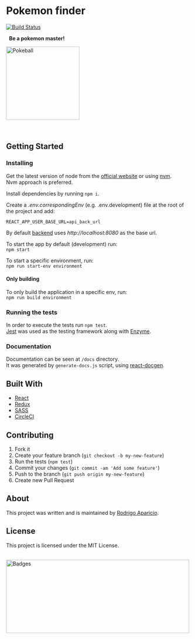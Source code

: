 # Pokemon finder

[![Build Status](https://circleci.com/gh/raparicio6/pokemon-finder-react.svg?style=shield)](https://circleci.com/gh/raparicio6/pokemon-finder-react)

&nbsp;
**Be a pokemon master!**

<img alt="Pokeball" src="https://upload.wikimedia.org/wikipedia/commons/thumb/5/51/Pokebola-pokeball-png-0.png/601px-Pokebola-pokeball-png-0.png" height="200" width="200">

&nbsp;
## Getting Started

### Installing

Get the latest version of node from the [official website](https://nodejs.org/) or using [nvm](https://github.com/creationix/nvm).  
Nvm approach is preferred.

Install dependencies by running `npm i`.

Create a *.env.correspondingEnv* (e.g. .env.development) file at the root of the project and add:  
```
REACT_APP_USER_BASE_URL=api_back_url
```  
By default [backend](https://github.com/raparicio6/pokemon-finder-node) uses *http://localhost:8080* as the base url.

To start the app by default (development) run:  
`npm start`

To start a specific environment, run:  
`npm run start-env environment`

#### Only building

To only build the application in a specific env, run:  
`npm run build environment`

### Running the tests

In order to execute the tests run `npm test`.  
[Jest](https://jestjs.io/) was used as the testing framework along with [Enzyme](https://airbnb.io/enzyme/).

### Documentation

Documentation can be seen at `/docs` directory.  
It was generated by `generate-docs.js` script, using [react-docgen](https://github.com/reactjs/react-docgen).

## Built With

* [React](https://reactjs.org/)
* [Redux](https://redux.js.org/)
* [SASS](https://sass-lang.com/)
* [CircleCI](https://circleci.com/)

## Contributing

1. Fork it
2. Create your feature branch (`git checkout -b my-new-feature`)
3. Run the tests (`npm test`)
4. Commit your changes (`git commit -am 'Add some feature'`)
5. Push to the branch (`git push origin my-new-feature`)
6. Create new Pull Request

## About

This project was written and is maintained by [Rodrigo Aparicio](https://github.com/raparicio6).

## License

This project is licensed under the MIT License.

&nbsp;
<img alt="Badges" src="https://i.ya-webdesign.com/images/pokemon-badge-png-1.png" height="200" width="500">
